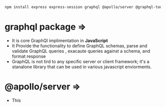 ```bash
npm install express express-session graphql @apollo/server @graphql-tools/merge bcryptjs connect-mongodb-session dotenv graphql-passport passport mongoose
```

# graphql package =>

-   It is core GraphQl implimentation in **JavaScript**
-   It Provide the functionality to define GraphQL schemas, parse and validate GraphQL queries , exacaute queries 
against a schema, and format response
-   GraphQL is not tird to any specific server or client framework; it's a stanalone library that can be used in various javascript  enviorments.

# @apollo/server =>
-   This 